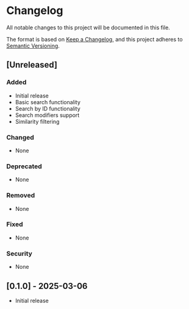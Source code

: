 # Changelog

All notable changes to this project will be documented in this file.

The format is based on [Keep a Changelog](https://keepachangelog.com/en/1.0.0/),
and this project adheres to [Semantic Versioning](https://semver.org/spec/v2.0.0.html).

## [Unreleased]

### Added
- Initial release
- Basic search functionality
- Search by ID functionality
- Search modifiers support
- Similarity filtering

### Changed
- None

### Deprecated
- None

### Removed
- None

### Fixed
- None

### Security
- None

## [0.1.0] - 2025-03-06

- Initial release
